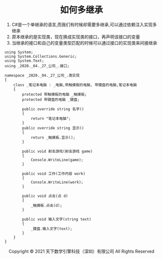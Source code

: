 # <center>如何多继承</center>

1. C#是一个单继承的语言,而我们有时候却需要多继承,可以通过依赖注入实现多继承
2. 原本继承的是实现类，现在换成实现类的接口，再声明该接口的变量
3. 当继承的接口和自己的变量类型匹配的时候可以通过接口的实现类来间接继承

```
using System;
using System.Collections.Generic;
using System.Text;
using _2020._04._27_公司_.接口;

namespace _2020._04._27_公司_.类实现
{
    class _笔记本电脑 : _电脑,带触摸板的电脑, 带键盘的电脑,笔记本电脑
    {
        protected 带触摸板的电脑 _触摸板;
        protected 带键盘的电脑 _键盘;

        public override string 名字()
        {
            return "笔记本电脑";
        }
        public override string 显示()
        {
            return _触摸板.显示();
        }

        public void 射击游戏(射击游戏 game)
        {
            Console.WriteLine(game);
        }

        public void 工作(工作内容 work)
        {
            Console.WriteLine(work);
        }

        public void 点击(点 d)
        {
            _触摸板.点击(d);
        }

        public void 输入文字(string text)
        {
            _键盘.输入文字(text);
        }
    }
}
```
<center> Copyright © 2021 天下数学引擎科技（深圳）有限公司 All Rights Reserved</center>